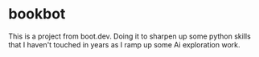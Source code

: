# bookbot

This is a project from boot.dev. Doing it to sharpen up some python skills that I haven't touched in years as I ramp up some Ai exploration work.
